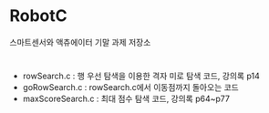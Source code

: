 # RobotC
스마트센서와 액츄에이터 기말 과제 저장소

# 

- rowSearch.c : 행 우선 탐색을 이용한 격자 미로 탐색 코드, 강의록 p14
- goRowSearch.c : rowSearch.c에서 이동점까지 돌아오는 코드
- maxScoreSearch.c : 최대 점수 탐색 코드, 강의록 p64~p77
